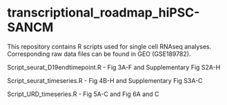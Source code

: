 # transcriptional_roadmap_hiPSC-SANCM

This repository contains R scripts used for single cell RNAseq analyses. Corresponding raw data files can be found in GEO (GSE189782).

Script_seurat_D19endtimepoint.R - Fig 3A-F and Supplementary Fig S2A-H

Script_seurat_timeseries.R - Fig 4B-H and Supplementary Fig S3A-C

Script_URD_timeseries.R - Fig 5A-C and Fig 6A and C


